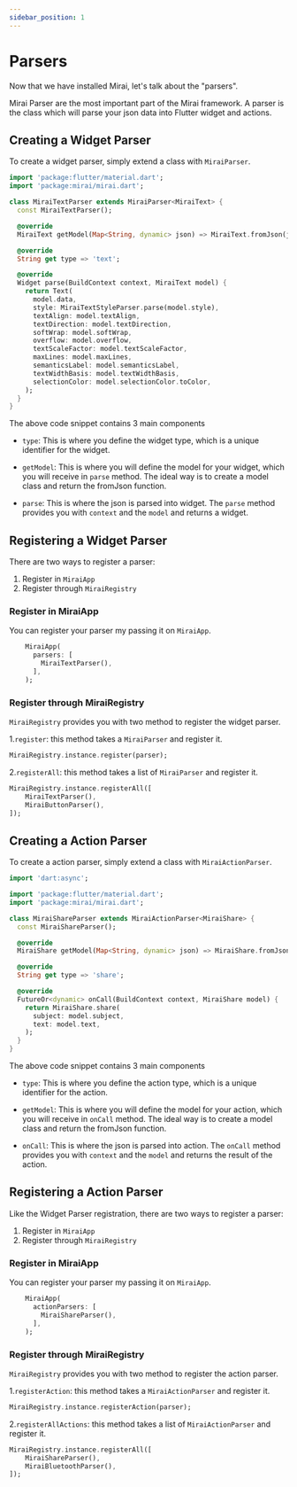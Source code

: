 ```yaml
---
sidebar_position: 1
---
```


# Parsers

Now that we have installed Mirai, let's talk about the "parsers".

Mirai Parser are the most important part of the Mirai framework. A parser is the class which will parse your json data into Flutter widget and actions.

## Creating a Widget Parser

To create a widget parser, simply extend a class with `MiraiParser`.

```dart
import 'package:flutter/material.dart';
import 'package:mirai/mirai.dart';

class MiraiTextParser extends MiraiParser<MiraiText> {
  const MiraiTextParser();

  @override
  MiraiText getModel(Map<String, dynamic> json) => MiraiText.fromJson(json);

  @override
  String get type => 'text';

  @override
  Widget parse(BuildContext context, MiraiText model) {
    return Text(
      model.data,
      style: MiraiTextStyleParser.parse(model.style),
      textAlign: model.textAlign,
      textDirection: model.textDirection,
      softWrap: model.softWrap,
      overflow: model.overflow,
      textScaleFactor: model.textScaleFactor,
      maxLines: model.maxLines,
      semanticsLabel: model.semanticsLabel,
      textWidthBasis: model.textWidthBasis,
      selectionColor: model.selectionColor.toColor,
    );
  }
}
```

The above code snippet contains 3 main components

- `type`: This is where you define the widget type, which is a unique identifier for the widget.

- `getModel`: This is where you will define the model for your widget, which you will receive in `parse` method. The ideal way is to create a model class and return the fromJson function.

- `parse`: This is where the json is parsed into widget. The `parse` method provides you with `context` and the `model` and returns a widget.

## Registering a Widget Parser

There are two ways to register a parser:

1. Register in `MiraiApp`
2. Register through `MiraiRegistry`

### Register in MiraiApp

You can register your parser my passing it on `MiraiApp`.

```dart
    MiraiApp(
      parsers: [
        MiraiTextParser(),
      ],
    );
```

### Register through MiraiRegistry

`MiraiRegistry` provides you with two method to register the widget parser.

1.`register`: this method takes a `MiraiParser` and register it.

```dart
MiraiRegistry.instance.register(parser);
```

2.`registerAll`: this method takes a list of `MiraiParser` and register it.

```dart
MiraiRegistry.instance.registerAll([
    MiraiTextParser(),
    MiraiButtonParser(),
]);
```

## Creating a Action Parser

To create a action parser, simply extend a class with `MiraiActionParser`.

```dart
import 'dart:async';

import 'package:flutter/material.dart';
import 'package:mirai/mirai.dart';

class MiraiShareParser extends MiraiActionParser<MiraiShare> {
  const MiraiShareParser();

  @override
  MiraiShare getModel(Map<String, dynamic> json) => MiraiShare.fromJson(json);

  @override
  String get type => 'share';

  @override
  FutureOr<dynamic> onCall(BuildContext context, MiraiShare model) {
    return MiraiShare.share(
      subject: model.subject,
      text: model.text,
    );
  }
}
```

The above code snippet contains 3 main components

- `type`: This is where you define the action type, which is a unique identifier for the action.

- `getModel`: This is where you will define the model for your action, which you will receive in `onCall` method. The ideal way is to create a model class and return the fromJson function.

- `onCall`: This is where the json is parsed into action. The `onCall` method provides you with `context` and the `model` and returns the result of the action.

## Registering a Action Parser

Like the Widget Parser registration, there are two ways to register a parser:

1. Register in `MiraiApp`
2. Register through `MiraiRegistry`

### Register in MiraiApp

You can register your parser my passing it on `MiraiApp`.

```dart
    MiraiApp(
      actionParsers: [
        MiraiShareParser(),
      ],
    );
```

### Register through MiraiRegistry

`MiraiRegistry` provides you with two method to register the action parser.

1.`registerAction`: this method takes a `MiraiActionParser` and register it.

```dart
MiraiRegistry.instance.registerAction(parser);
```

2.`registerAllActions`: this method takes a list of `MiraiActionParser` and register it.

```dart
MiraiRegistry.instance.registerAll([
    MiraiShareParser(),
    MiraiBluetoothParser(),
]);
```
